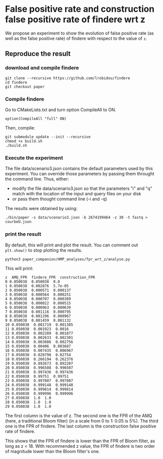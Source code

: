 # False positive rate and construction false positive rate of findere wrt z

We propose an experiment to show the evolution of false positive rate (as well as the false positive rate) of findere with respect to the value of `z`. 


## Reproduce the result

### download and compile findere

```
git clone --recursive https://github.com/lrobidou/findere
cd findere
git checkout paper
```

### Compile findere
Go to CMakeLists.txt and turn option CompileAll to ON.
```
option(CompileAll "full" ON)
```
Then, compile:
```
git submodule update --init --recursive
chmod +x build.sh
./build.sh
```

### Execute the experiment
The file data/scenario3.json contains the default parameters used by this experiment. You can override those parameters by passing them throught the command line. 
Thus, either:
- modify the file data/scenario3.json so that the parameters "i" and "q" match with the location of the input and query files on your disk
- or pass them thought command line (-i and -q)

The results were obtained by using:
```
./bin/paper -s data/scenario3.json -b 2674199464 -z 30 -t fastq > courbeU.json
```

### print the result
By default, this will print and plot the result. You can comment out `plt.show()` to stop plotting the results.
```
python3 paper_companion/HMP_analyses/fpr_wrt_z/analyse.py
```

This will print:
```
z  AMQ_FPR  findere_FPR  construction_FPR
0 0.050038  0.050038  0.0
1 0.050038  0.002876  5.7e-05
2 0.050038  0.000571  0.000137
3 0.050038  0.000564  0.000251
4 0.050038  0.000707  0.000389
5 0.050038  0.000822  0.000515
6 0.050038  0.000963  0.000639
7 0.050038  0.001116  0.000795
8 0.050038  0.001296  0.000967
9 0.050038  0.001459  0.001132
10 0.050038  0.001719  0.001385
11 0.050038  0.001923  0.0016
12 0.050038  0.002209  0.001877
13 0.050038  0.002633  0.002301
14 0.050038  0.003086  0.002756
15 0.050038  0.00406  0.003687
16 0.050038  0.007435  0.006967
17 0.050038  0.028798  0.02754
18 0.050038  0.266194  0.262376
19 0.050038  0.892673  0.892207
20 0.050038  0.996508  0.996507
21 0.050038  0.997436  0.997436
22 0.050038  0.99751  0.99751
23 0.050038  0.997807  0.997807
24 0.050038  0.999148  0.999148
25 0.050038  0.999814  0.999814
26 0.050038  0.999996  0.999996
27 0.050038  1.0  1.0
28 0.050038  1.0  1.0
29 0.050038  1.0  1.0
```

The first column is the value of z. 
The second one is the FPR of the AMQ (here, a traditional Bloom filter) (in a scale from 0 to 1: 0.05 is 5%). 
The third one is the FPR of findere.
The last column is the construction false positive rate of findere.

This shows that the FPR of findere is lower than the FPR of Bloom filter, as long as z < 18. With recommended z value, the FPR of findere is two order of magnitude lower than the Bloom filter's one.